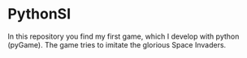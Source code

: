 # PythonSI
In this repository you find my first game, which I develop with python (pyGame). The game tries to imitate the glorious Space Invaders.
